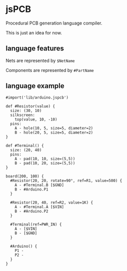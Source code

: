 # jsPCB

Procedural PCB generation language compiler.

This is just an idea for now.

## language features

Nets are represented by ``$NetName``

Components are represented by ``#PartName``

## language example

```
#import('lib/arduino.jspcb')

def #Resistor(value) {
  size: (30, 10)
  silkscreen:
    top(value, 10, -10)
  pins:
    A - hole(10, 5, size=5, diameter=2)
    B - hole(20, 5, size=5, diameter=2)
}

def #Terminal() {
  size: (20, 40)
  pins:
    A - pad(10, 10, size=(5,5))
    B - pad(10, 20, size=(5,5))
}

board(200, 100) {
  #Resistor(20, 20, rotate=90°, ref=R1, value=500) {
    A - #Terminal.B [$GND]
    B - #Arduino.P1
  }

  #Resistor(20, 40, ref=R2, value=1K) {
    A - #Terminal.A [$VIN]
    B - #Arduino.P2
  }

  #Terminal(ref=PWR_IN) {
    A - [$VIN]
    B - [$GND]
  }

  #Arduino() {
    P1 -
    P2 -
  }
}
```
